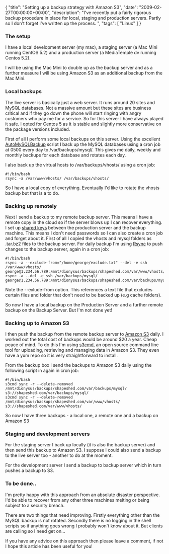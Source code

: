 {
  "title": "Setting up a backup strategy with Amazon S3",
  "date": "2009-02-27T00:00:00+00:00",
  "description": "I've recently put a fairly rigorous backup procedure in place for local, staging and production servers. Partly so I don't forget I've written up the process. ",
  "tags": [
    "Linux"
  ]
}

<h3>The setup</h3>

<p>I have a local development server (my mac), a staging server (a Mac Mini running CentOS 5.2) and a production server (a MediaTemple dv running Centos 5.2).</p>

<p>I will be using the Mac Mini to double up as the backup server and as a further measure I will be using Amazon S3 as an additional backup from the Mac Mini.</p> 

<h3>Local backups</h3>

<p>The live server is basically just a web server. It runs around 20 sites and MySQL databases. Not a massive amount but these sites are business critical and if they go down the phone will start ringing with angry customers who pay me for a service. So for this server I have always played it safe. I opted for Centos 5 as it is stable and slightly more conservative on the package versions included. </p> 

<p>First of all I perform some local backups on this server. Using the excellent <a href="http://sourceforge.net/projects/automysqlbackup/">AutoMySQLBackup</a> script I back up the MySQL databases using a cron job at 0500 every day to /var/backups/mysql/. This gives me daily, weekly and monthly backups for each database and rotates each day. </p>

<p>I also back up the virtual hosts to /var/backups/vhosts/ using a cron job:</p>

    #!/bin/bash
    rsync -a /var/www/vhosts/ /var/backups/vhosts/

<p>So I have a local copy of everything. Eventually I'd like to rotate the vhosts backup but that is a to do. </p>

<h3>Backing up remotely</h3>

<p>Next I send a backup to my remote backup server. This means I have a remote copy in the cloud so if the server blows up I can recover everything. I set up <a href="https://shapeshed.com/journal/using_shared_keys_with_ssh_on_centos_5/">shared keys</a> between the production server and the backup machine. This means I don't need passwords so I can also create a cron job and forget about it. First of all I copied the vhosts and mysql folders as .tar.bz2 files to the backup server. For daily backup I'm using <a href="http://samba.anu.edu.au/rsync/">Rsync</a> to push changes to the backup server, again in a cron job:</p>

    #!/bin/bash
    rsync -a --exclude-from="/home/george/exclude.txt" --del -e ssh /var/www/vhosts/  george@1.234.56.789:/mnt/dionysus/backups/shapeshed.com/var/www/vhosts/
    rsync -a --del -e ssh /var/backups/mysql/  george@1.234.56.789:/mnt/dionysus/backups/shapeshed.com/var/backups/mysql/

<p>Note the --exlude-from option. This references a text file that excludes certain files and folder that don't need to be backed up (e.g cache folders).</p>

<p>So now I have a local backup on the Production Server and a further remote backup on the Backup Server. But I'm not done yet!</p>

<h3>Backing up to Amazon S3</h3>

<p>I then push the backup from the remote backup server to <a href="http://aws.amazon.com/s3/">Amazon S3</a> daily. I worked out the total cost of backups would be around $20 a year. Cheap peace of mind. To do this I'm using <a href="http://s3tools.org/s3cmd">s3cmd</a>, an open source command line tool for uploading, retrieving and managing data in Amazon S3. They even have a yum repo so it is very straightforward to install. </p>

<p>From the backup box I send the backups to Amazon S3 daily using the following script in again in cron job:</p>

    #!/bin/bash
    s3cmd sync -r --delete-removed /mnt/dionysus/backups/shapeshed.com/var/backups/mysql/ s3://shapeshed.com/var/backups/mysql/
    s3cmd sync -r --delete-removed /mnt/dionysus/backups/shapeshed.com/var/www/vhosts/ s3://shapeshed.com/var/www/vhosts/

<p>So now I have three backups - a local one, a remote one and a backup on Amazon S3</p>

<h3>Staging and development servers</h3>

<p>For the staging server I back up locally (it is also the backup server) and then send this backup to Amazon S3. I suppose I could also send a backup to the live server too - another to do at the moment. </p>

<p>For the development server I send a backup to backup server which in turn pushes a backup to S3.</p>

<h3>To be done..</h3>

<p>I'm pretty happy with this approach from an absolute disaster perspective. I'd be able to recover from any other three machines melting or being subject to a security breach.</p>

<p>There are two things that need improving. Firstly everything other than the MySQL backup is not rotated. Secondly there is no logging in the shell scripts so if anything goes wrong I probably won't know about it. But clients are calling so I need get on...</p>

<p>If you have any advice on this approach then please leave a comment, if not I hope this article has been useful for you!</p> 

